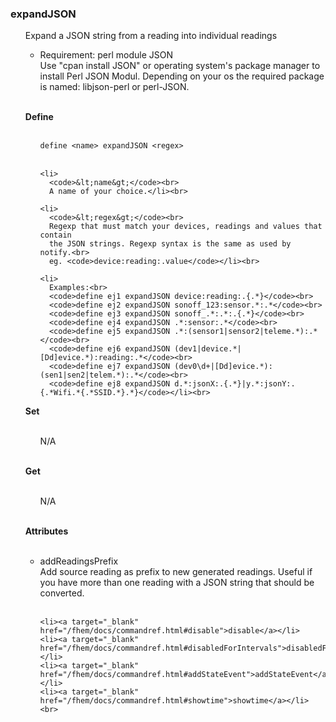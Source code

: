 
<div id="devSpecHelp">
<a name="expandJSON"></a>
<h3>expandJSON</h3>

<ul>
  <p>Expand a JSON string from a reading into individual readings</p>

  <ul>
    <li>Requirement: perl module JSON<br>
      Use "cpan install JSON" or operating system's package manager to install
      Perl JSON Modul. Depending on your os the required package is named: 
      libjson-perl or perl-JSON.
    </li>
  </ul><br>
  
  <a name="expandJSONdefine"></a>
  <b>Define</b><br><br>
  
  <ul>
    <code>define &lt;name&gt; expandJSON &lt;regex&gt;</code><br><br>

    <li>
      <code>&lt;name&gt;</code><br>
      A name of your choice.</li><br>

    <li>
      <code>&lt;regex&gt;</code><br>
      Regexp that must match your devices, readings and values that contain
      the JSON strings. Regexp syntax is the same as used by notify.<br>
      eg. <code>device:reading:.value</code></li><br>

    <li>
      Examples:<br>
      <code>define ej1 expandJSON device:reading:.{.*}</code><br>
      <code>define ej2 expandJSON sonoff_123:sensor.*:.*</code><br>
      <code>define ej3 expandJSON sonoff_.*:.*:.{.*}</code><br>
      <code>define ej4 expandJSON .*:sensor:.*</code><br>
      <code>define ej5 expandJSON .*:(sensor1|sensor2|teleme.*):.*</code><br>
      <code>define ej6 expandJSON (dev1|device.*|[Dd]evice.*):reading:.*</code><br>
      <code>define ej7 expandJSON (dev0\d+|[Dd]evice.*):(sen1|sen2|telem.*):.*</code><br>
      <code>define ej8 expandJSON d.*:jsonX:.{.*}|y.*:jsonY:.{.*Wifi.*{.*SSID.*}.*}</code></li><br>
  </ul>

  <a name="expandJSONset"></a>
  <b>Set</b><br><br>
  <ul>
    N/A<br><br>
  </ul>
  
  <a name="expandJSONget"></a>
  <b>Get</b><br><br>
  <ul>
    N/A<br><br>
  </ul>
  
  <a name="expandJSONattr"></a>
  <b>Attributes</b><br><br>
  <ul>
    <li><a name="">addReadingsPrefix</a><br>
      Add source reading as prefix to new generated readings. Useful if you have
      more than one reading with a JSON string that should be converted.
    </li><br>

    <li><a target="_blank" href="/fhem/docs/commandref.html#disable">disable</a></li>
    <li><a target="_blank" href="/fhem/docs/commandref.html#disabledForIntervals">disabledForIntervals</a></li>
    <li><a target="_blank" href="/fhem/docs/commandref.html#addStateEvent">addStateEvent</a></li>
    <li><a target="_blank" href="/fhem/docs/commandref.html#showtime">showtime</a></li><br>
  </ul>
</ul>


</div>
